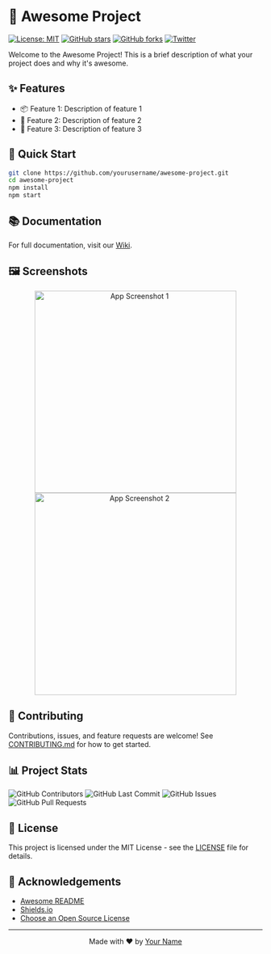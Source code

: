 # 🚀 Awesome Project

[![License: MIT](https://img.shields.io/badge/License-MIT-yellow.svg)](https://opensource.org/licenses/MIT)
[![GitHub stars](https://img.shields.io/github/stars/yourusername/awesome-project.svg)](https://github.com/yourusername/awesome-project/stargazers)
[![GitHub forks](https://img.shields.io/github/forks/yourusername/awesome-project.svg)](https://github.com/yourusername/awesome-project/network)
[![Twitter](https://img.shields.io/twitter/url/https/github.com/yourusername/awesome-project.svg?style=social)](https://twitter.com/intent/tweet?text=Check%20out%20this%20awesome%20project!&url=https%3A%2F%2Fgithub.com%2Fyourusername%2Fawesome-project)

Welcome to the Awesome Project! This is a brief description of what your project does and why it's awesome.

## ✨ Features

- 📦 Feature 1: Description of feature 1
- 🎨 Feature 2: Description of feature 2
- 🔧 Feature 3: Description of feature 3

## 🚀 Quick Start

```bash
git clone https://github.com/yourusername/awesome-project.git
cd awesome-project
npm install
npm start
```

## 📚 Documentation

For full documentation, visit our [Wiki](https://github.com/yourusername/awesome-project/wiki).

## 🖼️ Screenshots

<p align="center">
  <img src="https://via.placeholder.com/468x300?text=App+Screenshot+1" alt="App Screenshot 1" width="400">
  <img src="https://via.placeholder.com/468x300?text=App+Screenshot+2" alt="App Screenshot 2" width="400">
</p>

## 🤝 Contributing

Contributions, issues, and feature requests are welcome! See [CONTRIBUTING.md](CONTRIBUTING.md) for how to get started.

## 📊 Project Stats

![GitHub Contributors](https://img.shields.io/github/contributors/yourusername/awesome-project)
![GitHub Last Commit](https://img.shields.io/github/last-commit/yourusername/awesome-project)
![GitHub Issues](https://img.shields.io/github/issues/yourusername/awesome-project)
![GitHub Pull Requests](https://img.shields.io/github/issues-pr/yourusername/awesome-project)

## 📜 License

This project is licensed under the MIT License - see the [LICENSE](LICENSE) file for details.

## 🙏 Acknowledgements

- [Awesome README](https://github.com/matiassingers/awesome-readme)
- [Shields.io](https://shields.io/)
- [Choose an Open Source License](https://choosealicense.com)

---

<p align="center">
  Made with ❤️ by <a href="https://github.com/yourusername">Your Name</a>
</p>
